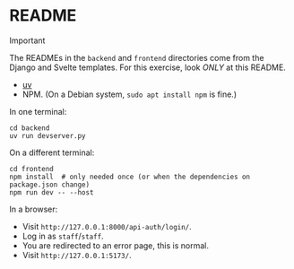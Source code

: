 # README

> [!IMPORTANT]
> The READMEs in the `backend` and `frontend` directories come from the Django and Svelte templates.
> For this exercise, look *ONLY* at this README.

* [uv](https://docs.astral.sh/uv/#installation)
* NPM. (On a Debian system, `sudo apt install npm` is fine.)

In one terminal:

```
cd backend
uv run devserver.py
```

On a different terminal:

```
cd frontend
npm install  # only needed once (or when the dependencies on package.json change)
npm run dev -- --host
```

In a browser:

* Visit `http://127.0.0.1:8000/api-auth/login/`.
* Log in as `staff`/`staff`.
* You are redirected to an error page, this is normal.
* Visit `http://127.0.0.1:5173/`.
